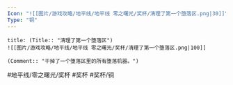 ```yaml
---
Icon: "![[图片/游戏攻略/地平线/地平线 零之曙光/奖杯/清理了第一个堕落区.png|30]]"
Type: "铜"
---
```

```ad-common-bronze-trophy
title: (Title:: "清理了第一个堕落区")
![[图片/游戏攻略/地平线/地平线 零之曙光/奖杯/清理了第一个堕落区.png|100]]

(Comment:: "干掉了一个堕落区里的所有堕落机器。")
```

#地平线/零之曙光/奖杯 #奖杯 #奖杯/铜
